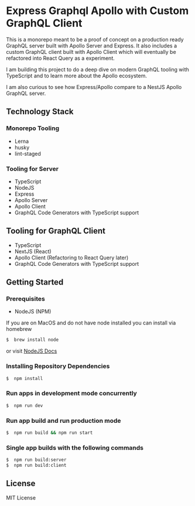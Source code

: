 # Express Graphql Apollo with Custom GraphQL Client

  This is a monorepo meant to be a proof of concept on a production ready GraphQL server built with Apollo Server and Express. It also includes a custom GraphQL client built with Apollo Client which will eventually be refactored into React Query as a experiment.

  I am building this project to do a deep dive on modern GraphQL tooling with TypeScript and to learn more about the Apollo ecosystem.

  I am also curious to see how Express/Apollo compare to a NestJS Apollo GraphQL server.

## Technology Stack

### Monorepo Tooling
  - Lerna 
  - husky
  - lint-staged

### Tooling for Server
  - TypeScript
  - NodeJS 
  - Express
  - Apollo Server
  - Apollo Client
  - GraphQL Code Generators with TypeScript support

## Tooling for GraphQL Client
  - TypeScript
  - NextJS (React)
  - Apollo Client (Refactoring to React Query later)
  - GraphQL Code Generators with TypeScript support

## Getting Started

### Prerequisites

  - NodeJS (NPM)

If you are on MacOS and do not have node installed you can install via homebrew

```bash
$  brew install node
```

or visit [NodeJS Docs](https://nodejs.org/en/)

### Installing Repository Dependencies

```bash
$  npm install
```

### Run apps in development mode concurrently

```bash
$  npm run dev
```

### Run app build and run production mode

```bash
$  npm run build && npm run start
```

### Single app builds with the following commands

```bash
$  npm run build:server
$  npm run build:client
```


## License
MIT License


